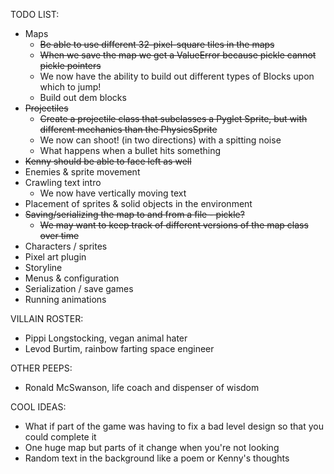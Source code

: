 TODO LIST:
* Maps
   * ~~Be able to use different 32-pixel-square tiles in the maps~~
   * ~~When we save the map we get a ValueError because pickle cannot pickle pointers~~
   * We now have the ability to build out different types of Blocks upon which to jump!
   * Build out dem blocks
* ~~Projectiles~~
   * ~~Create a projectile class that subclasses a Pyglet Sprite, but with different mechanics than the PhysicsSprite~~
   * We now can shoot! (in two directions) with a spitting noise
   * What happens when a bullet hits something
* ~~Kenny should be able to face left as well~~
* Enemies & sprite movement
* Crawling text intro
   * We now have vertically moving text
* Placement of sprites & solid objects in the environment
* ~~Saving/serializing the map to and from a file - pickle?~~
   * ~~We may want to keep track of different versions of the map class over time~~
* Characters / sprites
* Pixel art plugin
* Storyline
* Menus & configuration
* Serialization / save games
* Running animations

VILLAIN ROSTER:
* Pippi Longstocking, vegan animal hater
* Levod Burtim, rainbow farting space engineer

OTHER PEEPS:
* Ronald McSwanson, life coach and dispenser of wisdom

COOL IDEAS:
* What if part of the game was having to fix a bad level design so that you could complete it
* One huge map but parts of it change when you're not looking
* Random text in the background like a poem or Kenny's thoughts

